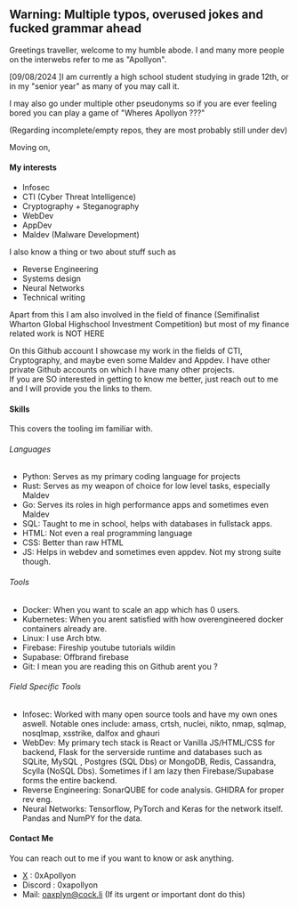 ## Warning: Multiple typos, overused jokes and fucked grammar ahead

Greetings traveller, welcome to my humble abode.
I and many more people on the interwebs refer to me as "Apollyon".

[09/08/2024 ]I am currently a high school student studying in grade 12th, or in my "senior year" as many of you may call it.

I may also go under multiple other pseudonyms so if you are ever feeling bored you can play a game of "Wheres Apollyon ???" <br>

(Regarding incomplete/empty repos, they are most probably still under dev)

Moving on,

#### My interests
- Infosec
- CTI (Cyber Threat Intelligence)
- Cryptography + Steganography
- WebDev
- AppDev
- Maldev (Malware Development)

I also know a thing or two about stuff such as

- Reverse Engineering
- Systems design
- Neural Networks
- Technical writing

Apart from this I am also involved in the field of finance (Semifinalist Wharton Global Highschool Investment Competition) but most of my finance related work is NOT HERE

On this Github account I showcase my work in the fields of CTI, Cryptography, and maybe even some Maldev and Appdev.
I have other private Github accounts on which I have many other projects.
<br> If you are SO interested in getting to know me better, just reach out to me and I will provide you the links to them.

#### Skills
This covers the tooling im familiar with.

###### Languages

- Python: Serves as my primary coding language for projects
- Rust: Serves as my weapon of choice for low level tasks, especially Maldev
- Go: Serves its roles in high performance apps and sometimes even Maldev
- SQL: Taught to me in school, helps with databases in fullstack apps.
- HTML: Not even a real programming language
- CSS: Better than raw HTML
- JS: Helps in webdev and sometimes even appdev. Not my strong suite though.

###### Tools

- Docker: When you want to scale an app which has 0 users.
- Kubernetes: When you arent satisfied with how overengineered docker containers already are.
- Linux: I use Arch btw.
- Firebase: Fireship youtube tutorials wildin
- Supabase: Offbrand firebase
- Git: I mean you are reading this on Github arent you ?

###### Field Specific Tools

- Infosec: Worked with many open source tools and have my own ones aswell. Notable ones include: amass, crtsh, nuclei, nikto, nmap, sqlmap, nosqlmap, xsstrike, dalfox and ghauri <br>
- WebDev: My primary tech stack is React or Vanilla JS/HTML/CSS for backend, Flask for the serverside runtime and databases such as SQLite, MySQL , Postgres (SQL Dbs) or MongoDB, Redis, Cassandra, Scylla (NoSQL Dbs). Sometimes if I am lazy then Firebase/Supabase forms the entire backend. <br>
- Reverse Engineering: SonarQUBE for code analysis. GHIDRA for proper rev eng. <br>
- Neural Networks: Tensorflow, PyTorch and Keras for the network itself. Pandas and NumPY for the data. <br>

#### Contact Me

You can reach out to me if you want to know or ask anything. 
- [X](https://x.com/0xApollyon) : 0xApollyon
- Discord : 0xapollyon
- Mail: oaxplyn@cock.li (If its urgent or important dont do this)
